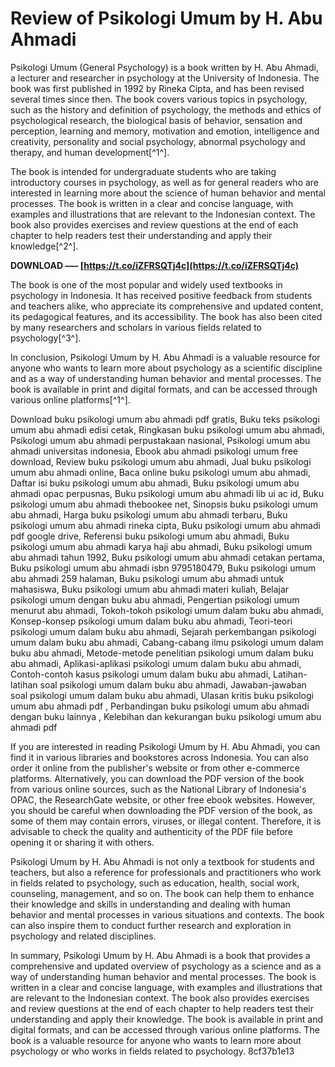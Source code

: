 # Review of Psikologi Umum by H. Abu Ahmadi
 
Psikologi Umum (General Psychology) is a book written by H. Abu Ahmadi, a lecturer and researcher in psychology at the University of Indonesia. The book was first published in 1992 by Rineka Cipta, and has been revised several times since then. The book covers various topics in psychology, such as the history and definition of psychology, the methods and ethics of psychological research, the biological basis of behavior, sensation and perception, learning and memory, motivation and emotion, intelligence and creativity, personality and social psychology, abnormal psychology and therapy, and human development[^1^].
 
The book is intended for undergraduate students who are taking introductory courses in psychology, as well as for general readers who are interested in learning more about the science of human behavior and mental processes. The book is written in a clear and concise language, with examples and illustrations that are relevant to the Indonesian context. The book also provides exercises and review questions at the end of each chapter to help readers test their understanding and apply their knowledge[^2^].
 
**DOWNLOAD ––– [https://t.co/iZFRSQTj4c](https://t.co/iZFRSQTj4c)**


 
The book is one of the most popular and widely used textbooks in psychology in Indonesia. It has received positive feedback from students and teachers alike, who appreciate its comprehensive and updated content, its pedagogical features, and its accessibility. The book has also been cited by many researchers and scholars in various fields related to psychology[^3^].
 
In conclusion, Psikologi Umum by H. Abu Ahmadi is a valuable resource for anyone who wants to learn more about psychology as a scientific discipline and as a way of understanding human behavior and mental processes. The book is available in print and digital formats, and can be accessed through various online platforms[^1^].
 
Download buku psikologi umum abu ahmadi pdf gratis,  Buku teks psikologi umum abu ahmadi edisi cetak,  Ringkasan buku psikologi umum abu ahmadi,  Psikologi umum abu ahmadi perpustakaan nasional,  Psikologi umum abu ahmadi universitas indonesia,  Ebook abu ahmadi psikologi umum free download,  Review buku psikologi umum abu ahmadi,  Jual buku psikologi umum abu ahmadi online,  Baca online buku psikologi umum abu ahmadi,  Daftar isi buku psikologi umum abu ahmadi,  Buku psikologi umum abu ahmadi opac perpusnas,  Buku psikologi umum abu ahmadi lib ui ac id,  Buku psikologi umum abu ahmadi thebookee net,  Sinopsis buku psikologi umum abu ahmadi,  Harga buku psikologi umum abu ahmadi terbaru,  Buku psikologi umum abu ahmadi rineka cipta,  Buku psikologi umum abu ahmadi pdf google drive,  Referensi buku psikologi umum abu ahmadi,  Buku psikologi umum abu ahmadi karya haji abu ahmadi,  Buku psikologi umum abu ahmadi tahun 1992,  Buku psikologi umum abu ahmadi cetakan pertama,  Buku psikologi umum abu ahmadi isbn 9795180479,  Buku psikologi umum abu ahmadi 259 halaman,  Buku psikologi umum abu ahmadi untuk mahasiswa,  Buku psikologi umum abu ahmadi materi kuliah,  Belajar psikologi umum dengan buku abu ahmadi,  Pengertian psikologi umum menurut abu ahmadi,  Tokoh-tokoh psikologi umum dalam buku abu ahmadi,  Konsep-konsep psikologi umum dalam buku abu ahmadi,  Teori-teori psikologi umum dalam buku abu ahmadi,  Sejarah perkembangan psikologi umum dalam buku abu ahmadi,  Cabang-cabang ilmu psikologi umum dalam buku abu ahmadi,  Metode-metode penelitian psikologi umum dalam buku abu ahmadi,  Aplikasi-aplikasi psikologi umum dalam buku abu ahmadi,  Contoh-contoh kasus psikologi umum dalam buku abu ahmadi,  Latihan-latihan soal psikologi umum dalam buku abu ahmadi,  Jawaban-jawaban soal psikologi umum dalam buku abu ahmadi,  Ulasan kritis buku psikologi umum abu ahmadi pdf ,  Perbandingan buku psikologi umum abu ahmadi dengan buku lainnya ,  Kelebihan dan kekurangan buku psikologi umum abu ahmadi pdf
  
If you are interested in reading Psikologi Umum by H. Abu Ahmadi, you can find it in various libraries and bookstores across Indonesia. You can also order it online from the publisher's website or from other e-commerce platforms. Alternatively, you can download the PDF version of the book from various online sources, such as the National Library of Indonesia's OPAC, the ResearchGate website, or other free ebook websites. However, you should be careful when downloading the PDF version of the book, as some of them may contain errors, viruses, or illegal content. Therefore, it is advisable to check the quality and authenticity of the PDF file before opening it or sharing it with others.
 
Psikologi Umum by H. Abu Ahmadi is not only a textbook for students and teachers, but also a reference for professionals and practitioners who work in fields related to psychology, such as education, health, social work, counseling, management, and so on. The book can help them to enhance their knowledge and skills in understanding and dealing with human behavior and mental processes in various situations and contexts. The book can also inspire them to conduct further research and exploration in psychology and related disciplines.
 
In summary, Psikologi Umum by H. Abu Ahmadi is a book that provides a comprehensive and updated overview of psychology as a science and as a way of understanding human behavior and mental processes. The book is written in a clear and concise language, with examples and illustrations that are relevant to the Indonesian context. The book also provides exercises and review questions at the end of each chapter to help readers test their understanding and apply their knowledge. The book is available in print and digital formats, and can be accessed through various online platforms. The book is a valuable resource for anyone who wants to learn more about psychology or who works in fields related to psychology.
 8cf37b1e13
 
